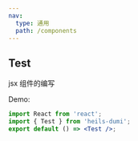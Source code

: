 ```yaml
---
nav:
  type: 通用
  path: /components
---
```


## Test

jsx 组件的编写

Demo:

```jsx
import React from 'react';
import { Test } from 'heils-dumi';
export default () => <Test />;
```
